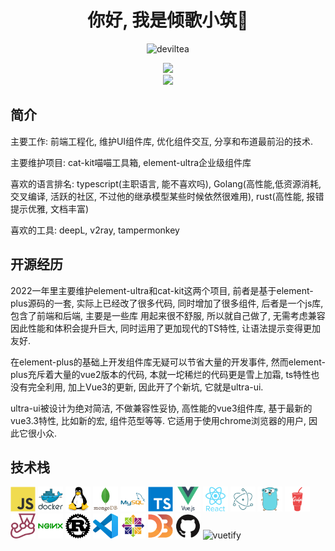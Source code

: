 <h1 align="center"> 你好, 我是倾歌小筑💞️ </h1>
<p align="center"> <img src="https://komarev.com/ghpvc/?username=wenhongjie&label=Profile%20views&color=0e75b6&style=flat" alt="deviltea" /> </p>

<div align="center">
  <img src="https://github-readme-stats.vercel.app/api?username=HodgeWen&show_icons=true&locale=cn&bg_color=30,e96443,904e95&title_color=fff&text_color=fff&hide=stars" />
</div>
<div align="center">
  <img src="https://github-readme-stats.vercel.app/api/top-langs/?username=HodgeWen&layout=compact" />
</div>

## 简介
主要工作: 前端工程化, 维护UI组件库, 优化组件交互, 分享和布道最前沿的技术.

主要维护项目: cat-kit喵喵工具箱, element-ultra企业级组件库

喜欢的语言排名: typescript(主职语言, 能不喜欢吗), Golang(高性能,低资源消耗, 交叉编译, 活跃的社区, 不过他的继承模型某些时候依然很难用), rust(高性能, 报错提示优雅, 文档丰富)

喜欢的工具: deepL, v2ray, tampermonkey

## 开源经历
2022一年里主要维护element-ultra和cat-kit这两个项目, 前者是基于element-plus源码的一套, 实际上已经改了很多代码, 同时增加了很多组件, 后者是一个js库, 包含了前端和后端, 主要是一些库
用起来很不舒服, 所以就自己做了, 无需考虑兼容因此性能和体积会提升巨大, 同时运用了更加现代的TS特性, 让语法提示变得更加友好.

在element-plus的基础上开发组件库无疑可以节省大量的开发事件, 然而element-plus充斥着大量的vue2版本的代码, 本就一坨稀烂的代码更是雪上加霜, ts特性也没有完全利用, 加上Vue3的更新, 因此开了个新坑, 它就是ultra-ui.

ultra-ui被设计为绝对简洁, 不做兼容性妥协, 高性能的vue3组件库, 基于最新的vue3.3特性, 比如新的宏, 组件范型等等. 它适用于使用chrome浏览器的用户, 因此它很小众.

## 技术栈

<p>
 <img src="https://raw.githubusercontent.com/devicons/devicon/master/icons/javascript/javascript-original.svg" alt="javascript" width="40" height="40"/> 
 <img src="https://raw.githubusercontent.com/devicons/devicon/master/icons/docker/docker-original-wordmark.svg" alt="docker" width="40" height="40"/>
 <img src="https://raw.githubusercontent.com/devicons/devicon/master/icons/linux/linux-original.svg" alt="linux" width="40" height="40"/> 
 <img src="https://raw.githubusercontent.com/devicons/devicon/master/icons/mongodb/mongodb-original-wordmark.svg" alt="mongodb" width="40" height="40"/>
 <img src="https://raw.githubusercontent.com/devicons/devicon/master/icons/mysql/mysql-original-wordmark.svg" alt="mysql" width="40" height="40"/>
 <img src="https://raw.githubusercontent.com/devicons/devicon/master/icons/typescript/typescript-original.svg" alt="typescript" width="40" height="40"/> 
 <img src="https://raw.githubusercontent.com/devicons/devicon/master/icons/vuejs/vuejs-original-wordmark.svg" alt="vuejs" width="40" height="40"/>
 <img src="https://raw.githubusercontent.com/devicons/devicon/master/icons/react/react-original-wordmark.svg" alt="vuejs" width="40" height="40"/>
 <img src="https://raw.githubusercontent.com/devicons/devicon/master/icons/electron/electron-original.svg" alt="vuejs" width="40" height="40"/>
 <img src="https://raw.githubusercontent.com/devicons/devicon/master/icons/go/go-original.svg" alt="vuejs" width="40" height="40"/>
 <img src="https://raw.githubusercontent.com/devicons/devicon/master/icons/gulp/gulp-plain.svg" alt="vuejs" width="40" height="40"/>
 <img src="https://raw.githubusercontent.com/devicons/devicon/master/icons/jest/jest-plain.svg" alt="vuejs" width="40" height="40"/>
 <img src="https://raw.githubusercontent.com/devicons/devicon/master/icons/nginx/nginx-original.svg" alt="vuejs" width="40" height="40"/>
 <img src="https://raw.githubusercontent.com/devicons/devicon/master/icons/rust/rust-plain.svg" alt="vuejs" width="40" height="40"/>
 <img src="https://raw.githubusercontent.com/devicons/devicon/master/icons/vscode/vscode-original.svg" alt="vuejs" width="40" height="40"/>
 <img src="https://raw.githubusercontent.com/devicons/devicon/master/icons/centos/centos-original.svg" alt="vuejs" width="40" height="40"/>
 <img src="https://raw.githubusercontent.com/devicons/devicon/master/icons/d3js/d3js-original.svg" alt="vuejs" width="40" height="40"/>
 <img src="https://raw.githubusercontent.com/devicons/devicon/master/icons/github/github-original.svg" alt="vuejs" width="40" height="40"/>
 <img src="https://bestofjs.org/logos/vuetify.svg" alt="vuetify" width="40" height="40"/> 
</p>
